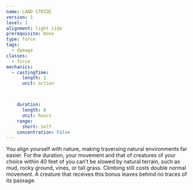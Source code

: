 ```yaml
---
name: LAND STRIDE
version: 1
level: 1
alignment: light side
prerequisite: None
type: force
tags:
  - damage
classes:
  - force
mechanics:
  - castingTime:
      length: 1
      unit: action



    duration:
      length: 8
      unit: hours
    range:
      short: Self
    concentration: False
---
```

You align yourself with nature, making traversing natural environments far easier. For the duration, your movement and that of creatures of your choice within 40 feet of you can’t be slowed by natural terrain, such as mud, rocky ground, vines, or tall grass. Climbing still costs double normal movement. A creature that receives this bonus leaves behind no traces of its passage.


    